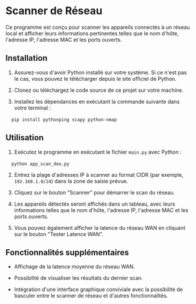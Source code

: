 # Scanner de Réseau

  

Ce programme est conçu pour scanner les appareils connectés à un réseau local et afficher leurs informations pertinentes telles que le nom d'hôte, l'adresse IP, l'adresse MAC et les ports ouverts.

  

## Installation

  

1. Assurez-vous d'avoir Python installé sur votre système. Si ce n'est pas le cas, vous pouvez le télécharger depuis le site officiel de Python.

2. Clonez ou téléchargez le code source de ce projet sur votre machine.

3. Installez les dépendances en exécutant la commande suivante dans votre terminal :

    `pip install pythonping scapy python-nmap`

  

## Utilisation

  

1. Exécutez le programme en exécutant le fichier `main.py` avec Python :

    `python app_scan_deo.py`

2. Entrez la plage d'adresses IP à scanner au format CIDR (par exemple, `192.168.1.0/24`) dans la zone de saisie prévue.

3. Cliquez sur le bouton "Scanner" pour démarrer le scan du réseau.

4. Les appareils détectés seront affichés dans un tableau, avec leurs informations telles que le nom d'hôte, l'adresse IP, l'adresse MAC et les ports ouverts.

5. Vous pouvez également afficher la latence du réseau WAN en cliquant sur le bouton "Tester Latence WAN".

  

## Fonctionnalités supplémentaires

  

- Affichage de la latence moyenne du réseau WAN.

- Possibilité de visualiser les résultats du dernier scan.

- Intégration d'une interface graphique conviviale avec la possibilité de basculer entre le scanner de réseau et d'autres fonctionnalités.